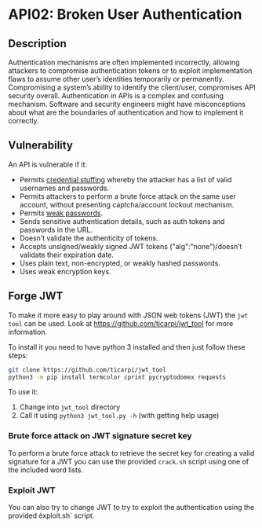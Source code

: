 # API02: Broken User Authentication

## Description

Authentication mechanisms are often implemented incorrectly, allowing attackers to compromise authentication tokens or to exploit implementation flaws to assume other user’s identities temporarily or permanently. Compromising a system’s ability to identify the client/user, compromises API security overall.
Authentication in APIs is a complex and confusing mechanism. Software and security engineers might have misconceptions about what are the boundaries of authentication and how to implement it correctly.

## Vulnerability

An API is vulnerable if it:

* Permits [credential stuffing](https://owasp.org/www-community/attacks/Credential_stuffing) whereby the attacker has a list of valid usernames and passwords.
* Permits attackers to perform a brute force attack on the same user account, without presenting captcha/account lockout mechanism.
* Permits [weak passwords](https://pages.nist.gov/800-63-3/sp800-63b.html#appA).
* Sends sensitive authentication details, such as auth tokens and passwords in the URL.
* Doesn’t validate the authenticity of tokens.
* Accepts unsigned/weakly signed JWT tokens ("alg":"none")/doesn’t validate their expiration date.
* Uses plain text, non-encrypted, or weakly hashed passwords.
* Uses weak encryption keys.

## Forge JWT

To make it more easy to play around with JSON web tokens (JWT) the `jwt tool` can be used.
Look at <https://github.com/ticarpi/jwt_tool> for more information.

To install it you need to have python 3 installed and then just follow these steps:

```bash
git clone https://github.com/ticarpi/jwt_tool
python3 -m pip install termcolor cprint pycryptodomex requests
```

To use it:

1. Change into `jwt_tool` directory
2. Call it using `python3 jwt_tool.py -h` (with getting help usage)

### Brute force attack on JWT signature secret key

To perform a brute force attack to retrieve the secret key for creating a valid signature for a JWT you can use the provided `crack.sh` script using one of the included word lists.

### Exploit JWT

You can also try to change JWT to try to exploit the authentication using the provided èxploit.sh` script.
